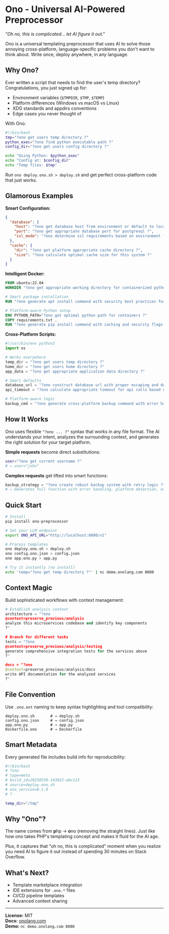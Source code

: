 # Ono - Universal AI-Powered Preprocessor

*"Oh no, this is complicated... let AI figure it out."*

Ono is a universal templating preprocessor that uses AI to solve those annoying cross-platform, language-specific problems you don't want to think about. Write once, deploy anywhere, in any language.

## Why Ono?

Ever written a script that needs to find the user's temp directory? Congratulations, you just signed up for:
- Environment variables (`$TMPDIR`, `$TMP`, `$TEMP`)
- Platform differences (Windows vs macOS vs Linux)  
- XDG standards and appdirs conventions
- Edge cases you never thought of

With Ono:

```bash
#!/bin/bash
tmp="?ono get users temp directory ?"
python_exec="?ono find python executable path ?"
config_dir="?ono get users config directory ?"

echo "Using Python: $python_exec"
echo "Config at: $config_dir"
echo "Temp files: $tmp"
```

Run `ono deploy.ono.sh > deploy.sh` and get perfect cross-platform code that just works.

## Glamorous Examples

**Smart Configuration:**
```json
{
  "database": {
    "host": "?ono get database host from environment or default to localhost ?",
    "port": "?ono get appropriate database port for postgresql ?",
    "ssl_mode": "?ono determine ssl requirements based on environment ?"
  },
  "cache": {
    "dir": "?ono get platform appropriate cache directory ?",
    "size": "?ono calculate optimal cache size for this system ?"
  }
}
```

**Intelligent Docker:**
```dockerfile  
FROM ubuntu:22.04
WORKDIR "?ono get appropriate working directory for containerized python apps ?"

# Smart package installation
RUN "?ono generate apt install command with security best practices for python development ?"

# Platform-aware Python setup
ENV PYTHON_PATH="?ono get optimal python path for containers ?"
COPY requirements.txt .
RUN "?ono generate pip install command with caching and security flags ?"
```

**Cross-Platform Scripts:**
```python
#!/usr/bin/env python3
import os

# Works everywhere
temp_dir = "?ono get users temp directory ?"
home_dir = "?ono get users home directory ?"
app_data = "?ono get appropriate application data directory ?"

# Smart defaults
database_url = "?ono construct database url with proper escaping and defaults ?"
api_timeout = "?ono calculate appropriate timeout for api calls based on environment ?"

# Platform-aware logic
backup_cmd = "?ono generate cross-platform backup command with error handling ?"
```

## How It Works

Ono uses flexible `"?ono ... ?"` syntax that works in any file format. The AI understands your intent, analyzes the surrounding context, and generates the right solution for your target platform.

**Simple requests** become direct substitutions:
```bash
user="?ono get current username ?"
# → user="john"
```

**Complex requests** get lifted into smart functions:
```python
backup_strategy = "?ono create robust backup system with retry logic ?"
# → Generates full function with error handling, platform detection, etc.
```

## Quick Start

```bash
# Install
pip install ono-preprocessor

# Set your LLM endpoint  
export ONO_API_URL="http://localhost:8000/v1"

# Process templates
ono deploy.ono.sh > deploy.sh
ono config.ono.json > config.json
ono app.ono.py > app.py

# Try it instantly (no install)
echo 'temp="?ono get temp directory ?"' | nc demo.onolang.com 8080
```

## Context Magic

Build sophisticated workflows with context management:

```python
# Establish analysis context
architecture = "?ono 
@context=preserve_previous/analysis
analyze this microservices codebase and identify key components
?"

# Branch for different tasks
tests = "?ono 
@context=preserve_previous/analysis/testing
generate comprehensive integration tests for the services above
?"

docs = "?ono 
@context=preserve_previous/analysis/docs  
write API documentation for the analyzed services
?"
```

## File Convention

Use `.ono.ext` naming to keep syntax highlighting and tool compatibility:

```
deploy.ono.sh       # → deploy.sh
config.ono.json     # → config.json  
app.ono.py          # → app.py
Dockerfile.ono      # → Dockerfile
```

## Smart Metadata

Every generated file includes build info for reproducibility:

```bash
#!/bin/bash
# ?ono
# type=meta
# build_id=20250530-143022-abc123
# source=deploy.ono.sh
# ono_version=0.1.0
# ?

temp_dir="/tmp"
```

## Why "Ono"?

The name comes from **p**hp → **o**no (removing the straight lines). Just like how ono takes PHP's templating concept and makes it fluid for the AI age.

Plus, it captures that "oh no, this is complicated" moment when you realize you need AI to figure it out instead of spending 30 minutes on Stack Overflow.

## What's Next?

- Template marketplace integration
- IDE extensions for `.ono.*` files  
- CI/CD pipeline templates
- Advanced context sharing

---

**License:** MIT  
**Docs:** [onolang.com](https://onolang.com)  
**Demo:** `nc demo.onolang.com 8080`
